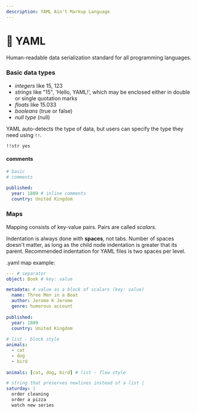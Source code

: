 ```yaml
---
description: YAML Ain't Markup Language
---
```


# 🐹 YAML

Human-readable data serialization standard for all programming languages.

### Basic data types

* _integers_ like 15, 123
* _strings_ like "15", 'Hello, YAML!', which may be enclosed either in double or single quotation marks
* _floats_ like 15.033
* _booleans_ (true or false)
* _null type_ (null)

YAML auto-detects the type of data, but users can specify the type they need using `!!`.

`!!str yes`

#### comments

```yaml
# basic
# comments

published:
  year: 1889 # inline comments
  country: United Kingdom

```

### Maps

Mapping consists of key-value pairs. Pairs are called _scalars._

Indentation is always done with **spaces**, not tabs. Number of spaces doesn't matter, as long as the child node indentation is greater that its parent. Recommended indentation for YAML files is two spaces per level.

.yaml map example:

```yaml
--- # separator
object: Book # key: value

metadata: # value as a block of scalars (key: value)
  name: Three Men in a Boat
  author: Jerome K Jerome 
  genre: humorous account
  
published:
  year: 1889
  country: United Kingdom
 
# list - block style 
animals:
  - cat
  - dog
  - bird
  
animals: [cat, dog, bird] # list - flow style

# string that preserves newlines instead of a list |
saturday: |
  order cleaning
  order a pizza
  watch new series
```
